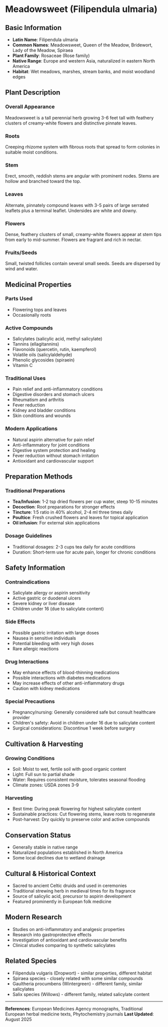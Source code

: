 # Meadowsweet (Filipendula ulmaria)

## Basic Information
- **Latin Name**: Filipendula ulmaria
- **Common Names**: Meadowsweet, Queen of the Meadow, Bridewort, Lady of the Meadow, Spiraea
- **Plant Family**: Rosaceae (Rose family)
- **Native Range**: Europe and western Asia, naturalized in eastern North America
- **Habitat**: Wet meadows, marshes, stream banks, and moist woodland edges

## Plant Description

### Overall Appearance
Meadowsweet is a tall perennial herb growing 3-6 feet tall with feathery clusters of creamy-white flowers and distinctive pinnate leaves.

### Roots
Creeping rhizome system with fibrous roots that spread to form colonies in suitable moist conditions.

### Stem
Erect, smooth, reddish stems are angular with prominent nodes. Stems are hollow and branched toward the top.

### Leaves
Alternate, pinnately compound leaves with 3-5 pairs of large serrated leaflets plus a terminal leaflet. Undersides are white and downy.

### Flowers
Dense, feathery clusters of small, creamy-white flowers appear at stem tips from early to mid-summer. Flowers are fragrant and rich in nectar.

### Fruits/Seeds
Small, twisted follicles contain several small seeds. Seeds are dispersed by wind and water.

## Medicinal Properties

### Parts Used
- Flowering tops and leaves
- Occasionally roots

### Active Compounds
- Salicylates (salicylic acid, methyl salicylate)
- Tannins (ellagitannins)
- Flavonoids (quercetin, rutin, kaempferol)
- Volatile oils (salicylaldehyde)
- Phenolic glycosides (spiraein)
- Vitamin C

### Traditional Uses
- Pain relief and anti-inflammatory conditions
- Digestive disorders and stomach ulcers
- Rheumatism and arthritis
- Fever reduction
- Kidney and bladder conditions
- Skin conditions and wounds

### Modern Applications
- Natural aspirin alternative for pain relief
- Anti-inflammatory for joint conditions
- Digestive system protection and healing
- Fever reduction without stomach irritation
- Antioxidant and cardiovascular support

## Preparation Methods

### Traditional Preparations
- **Tea/Infusion**: 1-2 tsp dried flowers per cup water, steep 10-15 minutes
- **Decoction**: Root preparations for stronger effects
- **Tincture**: 1:5 ratio in 40% alcohol, 2-4 ml three times daily
- **Poultice**: Fresh crushed flowers and leaves for topical application
- **Oil infusion**: For external skin applications

### Dosage Guidelines
- Traditional dosages: 2-3 cups tea daily for acute conditions
- Duration: Short-term use for acute pain, longer for chronic conditions

## Safety Information

### Contraindications
- Salicylate allergy or aspirin sensitivity
- Active gastric or duodenal ulcers
- Severe kidney or liver disease
- Children under 16 (due to salicylate content)

### Side Effects
- Possible gastric irritation with large doses
- Nausea in sensitive individuals
- Potential bleeding with very high doses
- Rare allergic reactions

### Drug Interactions
- May enhance effects of blood-thinning medications
- Possible interactions with diabetes medications
- May increase effects of other anti-inflammatory drugs
- Caution with kidney medications

### Special Precautions
- Pregnancy/nursing: Generally considered safe but consult healthcare provider
- Children's safety: Avoid in children under 16 due to salicylate content
- Surgical considerations: Discontinue 1 week before surgery

## Cultivation & Harvesting

### Growing Conditions
- Soil: Moist to wet, fertile soil with good organic content
- Light: Full sun to partial shade
- Water: Requires consistent moisture, tolerates seasonal flooding
- Climate zones: USDA zones 3-9

### Harvesting
- Best time: During peak flowering for highest salicylate content
- Sustainable practices: Cut flowering stems, leave roots to regenerate
- Post-harvest: Dry quickly to preserve color and active compounds

## Conservation Status
- Generally stable in native range
- Naturalized populations established in North America
- Some local declines due to wetland drainage

## Cultural & Historical Context
- Sacred to ancient Celtic druids and used in ceremonies
- Traditional strewing herb in medieval times for its fragrance
- Source of salicylic acid, precursor to aspirin development
- Featured prominently in European folk medicine

## Modern Research
- Studies on anti-inflammatory and analgesic properties
- Research into gastroprotective effects
- Investigation of antioxidant and cardiovascular benefits
- Clinical studies comparing to synthetic salicylates

## Related Species
- Filipendula vulgaris (Dropwort) - similar properties, different habitat
- Spiraea species - closely related with some similar compounds
- Gaultheria procumbens (Wintergreen) - different family, similar salicylates
- Salix species (Willows) - different family, related salicylate content

---

**References**: European Medicines Agency monographs, Traditional European herbal medicine texts, Phytochemistry journals
**Last Updated**: August 2025